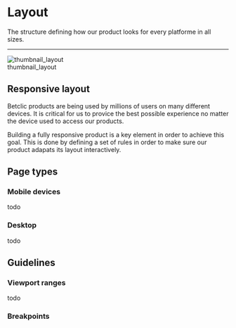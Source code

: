 
# Layout

The structure defining how our product looks for every platforme in all sizes.

---

  
![thumbnail_layout](https://studio-assets.supernova.io/design-systems/27883/5f4b8ea0-9f9d-45d0-8e3c-bf711fbee6c6.png)  
thumbnail_layout  


## Responsive layout

Betclic products are being used by millions of users on many different devices. It is critical for us to provice the best possible experience no matter the device used to access our products. 

Building a fully responsive product is a key element in order to achieve this goal. This is done by defining a set of rules in order to make sure our product adapats its layout interactively. 

## Page types

### Mobile devices

todo

### Desktop

todo

## Guidelines

### Viewport ranges

todo

### Breakpoints